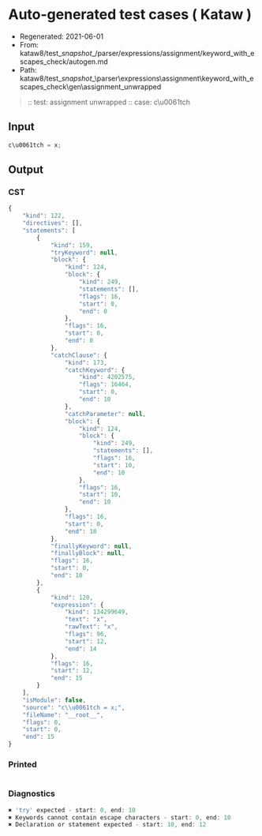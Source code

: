 # Auto-generated test cases ( Kataw )
- Regenerated: 2021-06-01
- From: kataw8/test\__snapshot__/parser/expressions/assignment/keyword_with_escapes_check/autogen.md
- Path: kataw8/test\__snapshot__\parser\expressions\assignment\keyword_with_escapes_check\gen\assignment_unwrapped
> :: test: assignment unwrapped
> :: case: c\u0061tch
## Input

`````js
c\u0061tch = x;
`````
## Output

### CST

```javascript
{
    "kind": 122,
    "directives": [],
    "statements": [
        {
            "kind": 159,
            "tryKeyword": null,
            "block": {
                "kind": 124,
                "block": {
                    "kind": 249,
                    "statements": [],
                    "flags": 16,
                    "start": 0,
                    "end": 0
                },
                "flags": 16,
                "start": 0,
                "end": 0
            },
            "catchClause": {
                "kind": 173,
                "catchKeyword": {
                    "kind": 4202575,
                    "flags": 16464,
                    "start": 0,
                    "end": 10
                },
                "catchParameter": null,
                "block": {
                    "kind": 124,
                    "block": {
                        "kind": 249,
                        "statements": [],
                        "flags": 16,
                        "start": 10,
                        "end": 10
                    },
                    "flags": 16,
                    "start": 10,
                    "end": 10
                },
                "flags": 16,
                "start": 0,
                "end": 10
            },
            "finallyKeyword": null,
            "finallyBlock": null,
            "flags": 16,
            "start": 0,
            "end": 10
        },
        {
            "kind": 120,
            "expression": {
                "kind": 134299649,
                "text": "x",
                "rawText": "x",
                "flags": 96,
                "start": 12,
                "end": 14
            },
            "flags": 16,
            "start": 12,
            "end": 15
        }
    ],
    "isModule": false,
    "source": "c\\u0061tch = x;",
    "fileName": "__root__",
    "flags": 0,
    "start": 0,
    "end": 15
}
```

### Printed

```javascript

```

### Diagnostics

```javascript
✖ 'try' expected - start: 0, end: 10
✖ Keywords cannot contain escape characters - start: 0, end: 10
✖ Declaration or statement expected - start: 10, end: 12

```

